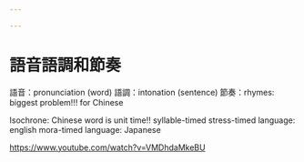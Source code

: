 ```yaml
---

---
```


# 語音語調和節奏

語音：pronunciation (word)
語調：intonation (sentence)
節奏：rhymes: biggest problem!!! for Chinese

Isochrone:  Chinese word is unit time!! syllable-timed
stress-timed language: english
mora-timed language: Japanese

https://www.youtube.com/watch?v=VMDhdaMkeBU



